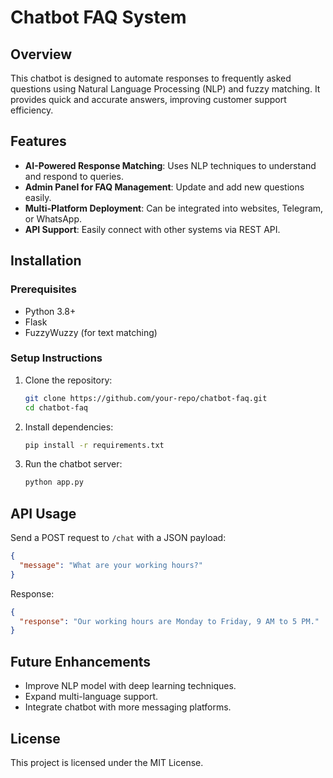 # Chatbot FAQ System

## Overview
This chatbot is designed to automate responses to frequently asked questions using Natural Language Processing (NLP) and fuzzy matching. It provides quick and accurate answers, improving customer support efficiency.

## Features
- **AI-Powered Response Matching**: Uses NLP techniques to understand and respond to queries.
- **Admin Panel for FAQ Management**: Update and add new questions easily.
- **Multi-Platform Deployment**: Can be integrated into websites, Telegram, or WhatsApp.
- **API Support**: Easily connect with other systems via REST API.

## Installation
### Prerequisites
- Python 3.8+
- Flask
- FuzzyWuzzy (for text matching)

### Setup Instructions
1. Clone the repository:
   ```bash
   git clone https://github.com/your-repo/chatbot-faq.git
   cd chatbot-faq
   ```
2. Install dependencies:
   ```bash
   pip install -r requirements.txt
   ```
3. Run the chatbot server:
   ```bash
   python app.py
   ```

## API Usage
Send a POST request to `/chat` with a JSON payload:
```json
{
  "message": "What are your working hours?"
}
```
Response:
```json
{
  "response": "Our working hours are Monday to Friday, 9 AM to 5 PM."
}
```

## Future Enhancements
- Improve NLP model with deep learning techniques.
- Expand multi-language support.
- Integrate chatbot with more messaging platforms.

## License
This project is licensed under the MIT License.
